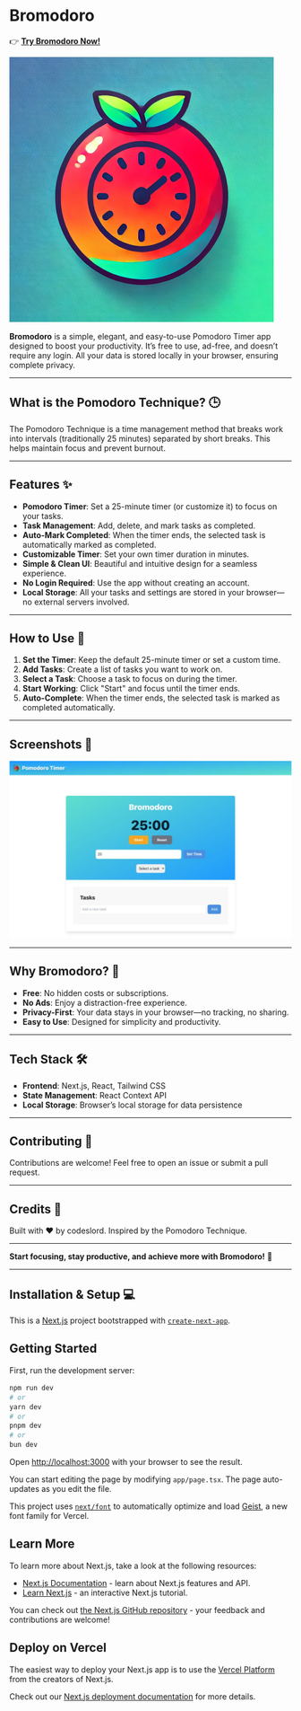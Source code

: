 # Bromodoro

👉 **[Try Bromodoro Now!](https://www.neuralnomads.tech)**

![Bromodoro Logo](./public/logo.png)  

**Bromodoro** is a simple, elegant, and easy-to-use Pomodoro Timer app designed to boost your productivity. It’s free to use, ad-free, and doesn’t require any login. All your data is stored locally in your browser, ensuring complete privacy.

---

## What is the Pomodoro Technique? 🕒

The Pomodoro Technique is a time management method that breaks work into intervals (traditionally 25 minutes) separated by short breaks. This helps maintain focus and prevent burnout.

---

## Features ✨

- **Pomodoro Timer**: Set a 25-minute timer (or customize it) to focus on your tasks.
- **Task Management**: Add, delete, and mark tasks as completed.
- **Auto-Mark Completed**: When the timer ends, the selected task is automatically marked as completed.
- **Customizable Timer**: Set your own timer duration in minutes.
- **Simple & Clean UI**: Beautiful and intuitive design for a seamless experience.
- **No Login Required**: Use the app without creating an account.
- **Local Storage**: All your tasks and settings are stored in your browser—no external servers involved.

---

## How to Use 🚀

1. **Set the Timer**: Keep the default 25-minute timer or set a custom time.
2. **Add Tasks**: Create a list of tasks you want to work on.
3. **Select a Task**: Choose a task to focus on during the timer.
4. **Start Working**: Click "Start" and focus until the timer ends.
5. **Auto-Complete**: When the timer ends, the selected task is marked as completed automatically.

---

## Screenshots 📸

![Bromodoro Screenshot](./public/screenshot.png)  

---

## Why Bromodoro? 🌟

- **Free**: No hidden costs or subscriptions.
- **No Ads**: Enjoy a distraction-free experience.
- **Privacy-First**: Your data stays in your browser—no tracking, no sharing.
- **Easy to Use**: Designed for simplicity and productivity.


---

## Tech Stack 🛠️

- **Frontend**: Next.js, React, Tailwind CSS
- **State Management**: React Context API
- **Local Storage**: Browser’s local storage for data persistence

---

## Contributing 🤝

Contributions are welcome! Feel free to open an issue or submit a pull request.


---

## Credits 🙏

Built with ❤️ by codeslord. Inspired by the Pomodoro Technique.

---

**Start focusing, stay productive, and achieve more with Bromodoro!** 🍅

---

## Installation & Setup 💻

This is a [Next.js](https://nextjs.org) project bootstrapped with [`create-next-app`](https://nextjs.org/docs/app/api-reference/cli/create-next-app).

## Getting Started

First, run the development server:

```bash
npm run dev
# or
yarn dev
# or
pnpm dev
# or
bun dev
```

Open [http://localhost:3000](http://localhost:3000) with your browser to see the result.

You can start editing the page by modifying `app/page.tsx`. The page auto-updates as you edit the file.

This project uses [`next/font`](https://nextjs.org/docs/app/building-your-application/optimizing/fonts) to automatically optimize and load [Geist](https://vercel.com/font), a new font family for Vercel.

## Learn More

To learn more about Next.js, take a look at the following resources:

- [Next.js Documentation](https://nextjs.org/docs) - learn about Next.js features and API.
- [Learn Next.js](https://nextjs.org/learn) - an interactive Next.js tutorial.

You can check out [the Next.js GitHub repository](https://github.com/vercel/next.js) - your feedback and contributions are welcome!

## Deploy on Vercel

The easiest way to deploy your Next.js app is to use the [Vercel Platform](https://vercel.com/new?utm_medium=default-template&filter=next.js&utm_source=create-next-app&utm_campaign=create-next-app-readme) from the creators of Next.js.

Check out our [Next.js deployment documentation](https://nextjs.org/docs/app/building-your-application/deploying) for more details.
